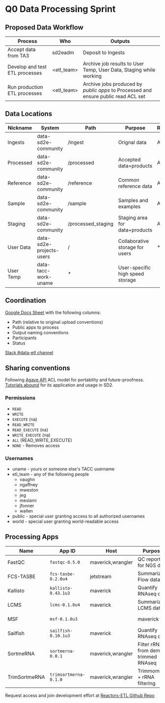 # Q0 Data Processing Sprint

## Proposed Data Workflow

Process | Who | Outputs
--------|-----|---------
Accept data from TA3 | sd2eadm | Deposit to Ingests
Develop and test ETL processes | <etl_team> | Archive job results to User Temp, User Data, Staging while working
Run production ETL processes | <etl_team> | Archive jobs produced by _public apps_ to Processed and ensure public read ACL set

## Data Locations

Nickname | System | Path | Purpose | Read | Write
---------| -------|---------|------|------|------
Ingests | data-sd2e-community | /ingest | Orignal data | All | sd2eadm
Processed |data-sd2e-community | /processed | Accepted data+products | All | sd2eadm
Reference | data-sd2e-community | /reference | Common reference data | All | sd2eadm,vaughn,jfonner,ngaffney
Sample | data-sd2e-community | /sample | Samples and examples | All | sd2eadm,...
Staging | data-sd2e-community | /processed_staging | Staging area for data+products | All | sd2eadm,<etl_team>*
User Data | data-sd2e-projects-users | /<uname> | Collaborative storage for users | <uname>* | <uname>*
User Temp | data-tacc-work-uname | * | User-specific high speed storage | <uname> | <uname>

## Coordination

[Google Docs Sheet][2] with the following columns:
* Path (relative to original upload conventions)
* Public apps to process
* Output naming conventions
* Participants
* Status

[Slack #data-etl channel][3]

## Sharing conventions

Following [Agave API][1] ACL model for portability and future-proofness. [Tutorials abound][5] for its application and usage in SD2. 

### Permissions

* `READ`
* `WRITE`
* `EXECUTE` (na)
* `READ_WRITE`
* `READ_EXECUTE` (na)
* `WRITE_EXECUTE` (na)
* `ALL` (READ_WRITE_EXECUTE)
* `NONE` - Removes access

### Usernames

* uname - yours or someone else's TACC username
* etl_team - any of the following people
    * vaughn
    * ngaffney
    * mweston
    * jeg
    * meslami
    * jfonner
    * wallen
* public - special user granting access to all authorized usernames
* world - special user granting world-readable access

## Processing Apps

| Name | App ID | Host | Purpose | Lead | Public | Shared
-------|--------|------|---------|------|--------|-------
FastQC | `fastqc-0.5.0` | maverick,wrangler | QC report for NGS data | Vaughn | No | na
FCS-TASBE | `fcs-tasbe-0.2.0u4` | jetstream | Summarize Flow data | Gentile/Vaughn | X | na
Kallisto | `kallisto-0.43.1u3` | maverick | Quantify RNAseq data | Vaughn | X | na
LCMS | `lcms-0.1.0u4` | maverick| Summarize LCMS data | Weston | X | na
MSF | `msf-0.1.0u3` | | maverick | Summarize MS data | Weston | X | na
Sailfish | `sailfish-0.10.1u3` | maverick| Quantify RNAseq data | Vaughn | X | na
SortmeRNA | `sortmerna-0.0.1` | maverick,wrangler | Filter rRNA from demux, trimmed RNAseq | Gaffney | No | vaughn
TrimSortmeRNA | `trimsortmerna-0.1.0` | maverick,wrangler | Trimmomatic + rRNA filtering | Gaffney | No | No

Request access and join development effort at [Reactors-ETL Github Repo][4]

[1]: https://apidocs.sd2e.org/
[2]: https://docs.google.com/spreadsheets/d/1qY_XAcrOWEQygmCiUu7_6k_2W0N_i_5F7O7bNMfFbEU/edit#gid=0
[3]: https://sd2e.slack.com/messages/C6W25F0LQ/
[4]: https://github.com/SD2E/reactors-etl/
[5]: https://merp.co/

